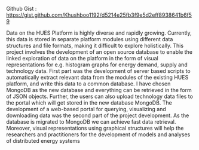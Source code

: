 Github Gist : https://gist.github.com/Khushboo1192/d5214e25fb3f9e5d2eff8938641b6f59

Data on the HUES Platform is highly diverse and rapidly growing. Currently, this data is stored in separate platform modules using different data structures and file formats, making it difficult to explore holistically. This project involves the development of an open source database to enable the linked exploration of data on the platform in the form of visual representations for e.g. histogram graphs for energy demand, supply and technology data.
First part was the development of server based scripts to automatically extract relevant data from the modules of the existing HUES platform, and write this data to a common database. I have chosen MongoDB as the new database and everything can be retrieved in the form of JSON objects. Further, the users can also upload technology data files to the portal which will get stored in the new database MongoDB.
The development of a web-based portal for querying, visualizing and downloading data was the second part of the project development. As the database is migrated to MongoDB we can achieve fast data retrieval. Moreover, visual representations using graphical structures will help the researchers and practitioners for the development of models and analyses of distributed energy systems
